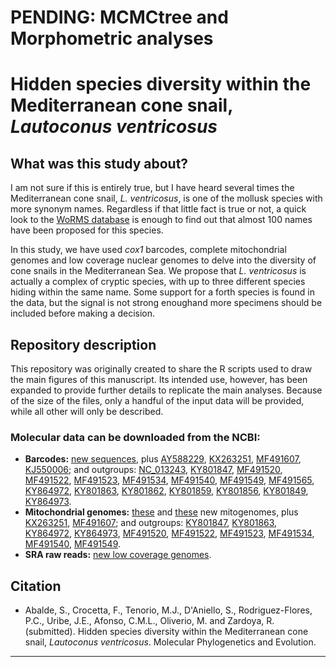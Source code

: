 # PENDING: MCMCtree and Morphometric analyses

# Hidden species diversity within the Mediterranean cone snail, *Lautoconus ventricosus*
## What was this study about?
I am not sure if this is entirely true, but I have heard several times the Mediterranean cone snail, *L. ventricosus*, is one of the mollusk species with more synonym names. Regardless if that little fact is true or not, a quick look to the [WoRMS database](https://www.marinespecies.org/aphia.php?p=taxdetails&id=428401) is enough to find out that almost 100 names have been proposed for this species.

In this study, we have used *cox1* barcodes, complete mitochondrial genomes and low coverage nuclear genomes to delve into the diversity of cone snails in the Mediterranean Sea. We propose that *L. ventricosus* is actually a complex of cryptic species, with up to three different species hiding within the same name. Some support for a forth species is found in the data, but the signal is not strong enoughand more specimens should be included before making a decision.

## Repository description
This repository was originally created to share the R scripts used to draw the main figures of this manuscript. Its intended use, however, has been expanded to provide further details to replicate the main analyses. Because of the size of the files, only a handful of the input data will be provided, while all other will only be described.

### Molecular data can be downloaded from the NCBI:
<ul>
    <li><strong>Barcodes:</strong> <a href="https://www.ncbi.nlm.nih.gov/nuccore/?term=ON951339:ON951583[accn]">new sequences</a>, plus <a href="https://www.ncbi.nlm.nih.gov/nuccore/AY588229">AY588229</a>, <a href="https://www.ncbi.nlm.nih.gov/nuccore/KX263251">KX263251</a>, <a href="https://www.ncbi.nlm.nih.gov/nuccore/MF491607">MF491607</a>, <a href="https://www.ncbi.nlm.nih.gov/nuccore/KJ550006.1">KJ550006</a>; and outgroups: <a href="https://www.ncbi.nlm.nih.gov/nuccore/NC_013243">NC_013243</a>, <a href="https://www.ncbi.nlm.nih.gov/nuccore/KY801847">KY801847</a>, <a href="https://www.ncbi.nlm.nih.gov/nuccore/MF491520">MF491520</a>, <a href="https://www.ncbi.nlm.nih.gov/nuccore/MF491522">MF491522</a>, <a href="https://www.ncbi.nlm.nih.gov/nuccore/MF491523">MF491523</a>, <a href="https://www.ncbi.nlm.nih.gov/nuccore/MF491534">MF491534</a>, <a href="https://www.ncbi.nlm.nih.gov/nuccore/MF491540">MF491540</a>, <a href="https://www.ncbi.nlm.nih.gov/nuccore/MF491549">MF491549</a>, <a href="https://www.ncbi.nlm.nih.gov/nuccore/MF491565">MF491565</a>, <a href="https://www.ncbi.nlm.nih.gov/nuccore/KY864972">KY864972</a>, <a href="https://www.ncbi.nlm.nih.gov/nuccore/KY801863">KY801863</a>, <a href="https://www.ncbi.nlm.nih.gov/nuccore/KY801862">KY801862</a>, <a href="https://www.ncbi.nlm.nih.gov/nuccore/KY801859">KY801859</a>, <a href="https://www.ncbi.nlm.nih.gov/nuccore/KY801856">KY801856</a>, <a href="https://www.ncbi.nlm.nih.gov/nuccore/KY801849">KY801849</a>, <a href="https://www.ncbi.nlm.nih.gov/nuccore/KY864973">KY864973</a>.

  </li>
    <li><strong>Mitochondrial genomes:</strong> <a href="https://www.ncbi.nlm.nih.gov/nuccore/?term=ON968966%3AON968984%5Baccn%5D">these</a> and <a href="https://www.ncbi.nlm.nih.gov/nuccore/?term=ON975007%3AON975008%5Baccn%5D">these</a> new mitogenomes, plus <a href="https://www.ncbi.nlm.nih.gov/nuccore/KX263251">KX263251</a>, <a href="https://www.ncbi.nlm.nih.gov/nuccore/MF491607">MF491607</a>; and outgroups: <a href="https://www.ncbi.nlm.nih.gov/nuccore/KY801847">KY801847</a>, <a href="https://www.ncbi.nlm.nih.gov/nuccore/KY801863">KY801863</a>, <a href="https://www.ncbi.nlm.nih.gov/nuccore/KY864972">KY864972</a>, <a href="https://www.ncbi.nlm.nih.gov/nuccore/KY864973">KY864973</a>, <a href="https://www.ncbi.nlm.nih.gov/nuccore/MF491520">MF491520</a>, <a href="https://www.ncbi.nlm.nih.gov/nuccore/MF491522">MF491522</a>, <a href="https://www.ncbi.nlm.nih.gov/nuccore/MF491523">MF491523</a>, <a href="https://www.ncbi.nlm.nih.gov/nuccore/MF491534">MF491534</a>, <a href="https://www.ncbi.nlm.nih.gov/nuccore/MF491540">MF491540</a>, <a href="https://www.ncbi.nlm.nih.gov/nuccore/MF491549">MF491549</a>.</li>
    <li><strong>SRA raw reads:</strong> <a href="https://www.ncbi.nlm.nih.gov/sra/?term=PRJNA856832">new low coverage genomes</a>.</li>
</ul>

## Citation
<ul>
  <li>Abalde, S., Crocetta, F., Tenorio, M.J., D'Aniello, S., Rodriguez-Flores, P.C., Uribe, J.E., Afonso, C.M.L., Oliverio, M. and Zardoya, R. (submitted). Hidden species diversity within the Mediterranean cone snail, <i>Lautoconus ventricosus</i>. Molecular Phylogenetics and Evolution.</li>
</ul>

---
